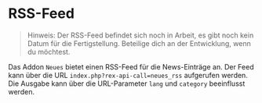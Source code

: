 # RSS-Feed

> Hinweis: Der RSS-Feed befindet sich noch in Arbeit, es gibt noch kein Datum für die Fertigstellung. Beteilige dich an der Entwicklung, wenn du möchtest.

Das Addon `Neues` bietet einen RSS-Feed für die News-Einträge an. Der Feed kann über die URL `index.php?rex-api-call=neues_rss` aufgerufen werden. Die Ausgabe kann über die URL-Parameter `lang` und `category` beeinflusst werden.

